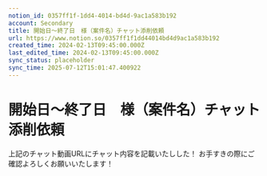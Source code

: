 ```yaml
---
notion_id: 0357ff1f-1dd4-4014-bd4d-9ac1a583b192
account: Secondary
title: 開始日～終了日　様（案件名）チャット添削依頼
url: https://www.notion.so/0357ff1f1dd44014bd4d9ac1a583b192
created_time: 2024-02-13T09:45:00.000Z
last_edited_time: 2024-02-13T09:45:00.000Z
sync_status: placeholder
sync_time: 2025-07-12T15:01:47.400922
---
```

# 開始日～終了日　様（案件名）チャット添削依頼

上記のチャット動画URLにチャット内容を記載いたしした！
お手すきの際にご確認よろしくお願いいたします！